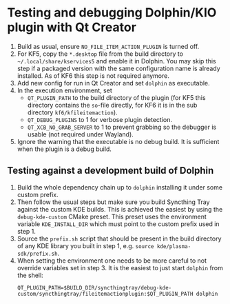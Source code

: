 # Testing and debugging Dolphin/KIO plugin with Qt Creator
1. Build as usual, ensure `NO_FILE_ITEM_ACTION_PLUGIN` is turned off.
2. For KF5, copy the `*.desktop` file from the build directory to `~/.local/share/kservices5` and enable
   it in Dolphin. You may skip this step if a packaged version with the same configuration name is already
   installed. As of KF6 this step is not required anymore.
3. Add new config for run in Qt Creator and set `dolphin` as executable.
4. In the execution environment, set
    * `QT_PLUGIN_PATH` to the build directory of the plugin (for KF5 this directory contains the `so`-file
      directly, for KF6 it is in the sub directory `kf6/kfileitemaction`).
    * `QT_DEBUG_PLUGINS` to 1 for verbose plugin detection.
    * `QT_XCB_NO_GRAB_SERVER` to 1 to prevent grabbing so the debugger is usable (not required under
      Wayland).
5. Ignore the warning that the executable is no debug build. It is sufficient when the plugin is a debug
   build.

## Testing against a development build of Dolphin
1. Build the whole dependency chain up to `dolphin` installing it under some custom prefix.
2. Then follow the usual steps but make sure you build Syncthing Tray against the custom KDE builds.
   This is achieved the easiest by using the `debug-kde-custom` CMake preset. This preset uses the
   environment variable `KDE_INSTALL_DIR` which must point to the custom prefix used in step 1.
3. Source the `prefix.sh` script that should be present in the build directory of any KDE library
   you built in step 1, e.g. `source kde/plasma-sdk/prefix.sh`.
4. When setting the environment one needs to be more careful to not override variables set in step 3.
   It is the easiest to just start `dolphin` from the shell:
   ```
   QT_PLUGIN_PATH=$BUILD_DIR/syncthingtray/debug-kde-custom/syncthingtray/fileitemactionplugin:$QT_PLUGIN_PATH dolphin
   ```
